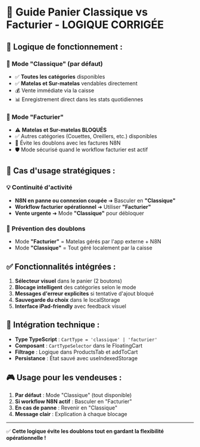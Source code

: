 # 🛒 Guide Panier Classique vs Facturier - LOGIQUE CORRIGÉE

## 🎯 **Logique de fonctionnement :**

### 🛒 **Mode "Classique"** (par défaut)
- ✅ **Toutes les catégories** disponibles
- ✅ **Matelas et Sur-matelas** vendables directement
- 💰 Vente immédiate via la caisse
- 📊 Enregistrement direct dans les stats quotidiennes

### 📄 **Mode "Facturier"**  
- ⚠️ **Matelas et Sur-matelas BLOQUÉS**
- ✅ Autres catégories (Couettes, Oreillers, etc.) disponibles
- 🔄 Évite les doublons avec les factures N8N
- 🛡️ Mode sécurisé quand le workflow facturier est actif

## 🚨 **Cas d'usage stratégiques :**

### 💡 **Continuité d'activité**
- **N8N en panne ou connexion coupée** ➜ Basculer en **"Classique"**
- **Workflow facturier opérationnel** ➜ Utiliser **"Facturier"** 
- **Vente urgente** ➜ Mode **"Classique"** pour débloquer

### 🎯 **Prévention des doublons**
- Mode **"Facturier"** = Matelas gérés par l'app externe + N8N
- Mode **"Classique"** = Tout géré localement par la caisse

## ✅ **Fonctionnalités intégrées :**

1. **Sélecteur visuel** dans le panier (2 boutons)
2. **Blocage intelligent** des catégories selon le mode
3. **Messages d'erreur explicites** si tentative d'ajout bloqué
4. **Sauvegarde du choix** dans le localStorage
5. **Interface iPad-friendly** avec feedback visuel

## 🔧 **Intégration technique :**

- **Type TypeScript** : `CartType = 'classique' | 'facturier'`
- **Composant** : `CartTypeSelector` dans le FloatingCart
- **Filtrage** : Logique dans ProductsTab et addToCart
- **Persistance** : État sauvé avec useIndexedStorage

## 🎮 **Usage pour les vendeuses :**

1. **Par défaut** : Mode "Classique" (tout disponible)
2. **Si workflow N8N actif** : Basculer en "Facturier" 
3. **En cas de panne** : Revenir en "Classique"
4. **Message clair** : Explication à chaque blocage

---

✅ **Cette logique évite les doublons tout en gardant la flexibilité opérationnelle !**
